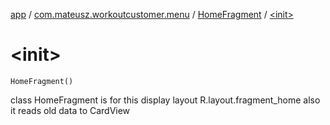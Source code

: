 [app](../../index.md) / [com.mateusz.workoutcustomer.menu](../index.md) / [HomeFragment](index.md) / [&lt;init&gt;](./-init-.md)

# &lt;init&gt;

`HomeFragment()`

class HomeFragment is for this display layout R.layout.fragment_home
also it reads old data to CardView

